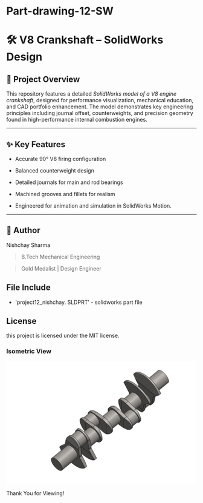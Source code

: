 # Part-drawing-12-SW

# 🛠 V8 Crankshaft – SolidWorks Design


## 📌 Project Overview

This repository features a detailed *SolidWorks model of a V8 engine crankshaft*, designed for performance visualization, mechanical education, and CAD portfolio enhancement. The model demonstrates key engineering principles including journal offset, counterweights, and precision geometry found in high-performance internal combustion engines.


---

## ✨ Key Features

- Accurate 90° V8 firing configuration

- Balanced counterweight design

- Detailed journals for main and rod bearings

- Machined grooves and fillets for realism

- Engineered for animation and simulation in SolidWorks Motion.

---

## 🏅 Author

Nishchay Sharma

>B.Tech Mechanical Engineering

>Gold Medalist | Design Engineer

  



## File Include

- 'project12_nishchay.  SLDPRT' -
solidworks part file


## License

this project is licensed under the MIT license.

### Isometric View 
![Isometric View](12.png)



Thank You for Viewing!
